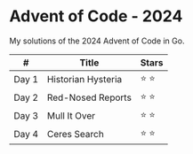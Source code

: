 # Advent of Code - 2024

My solutions of the 2024 Advent of Code in Go.

\# | Title                    | Stars         |
------------ |--------------------------|---------------| 
Day 1 |    Historian Hysteria         | :star: :star:  |
Day 2 |    Red-Nosed Reports         | :star: :star:  |
Day 3 |    Mull It Over         | :star: :star:  |
Day 4 |    Ceres Search         | :star: :star:  |